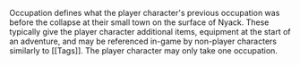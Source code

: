 Occupation defines what the player character's previous occupation was before the collapse at their small town on the surface of Nyack. These typically give the player character additional items, equipment at the start of an adventure, and may be referenced in-game by non-player characters similarly to [[Tags]]. The player character may only take one occupation.

# 
